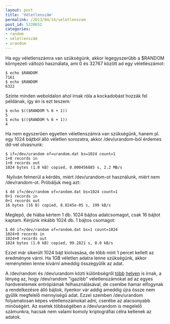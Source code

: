 ```yaml
---
layout: post
title: 'Véletlenszám'
permalink: /2013/04/14/veletlenszam
post_id: 5220652
categories: 
- random
- véletlenszám
- urandom
---
```


Ha egy véletlenszámra van szükségünk, akkor legegyszerűbb a $RANDOM környezeti változó használata, ami 0 és 32767 között ad egy véletleszámot:

```
$ echo $RANDOM
7161
$ echo $RANDOM
6322
```

Szinte minden weboldalon ahol írnak róla a kockadobást hozzák fel példának, így én is ezt teszem:

```
$ echo $(($RANDOM % 6 + 1))
5
$ echo $(($RANDOM % 6 + 1))
4
```

Ha nem egyszerűen egyetlen véletlenszámra van szükségünk, hanem pl. egy 1024 bájtból álló véletlen sorozatra, akkor /dev/urandom-ból érdemes dd-vel olvasnunk:

```
$ if=/dev/urandom of=urandom.dat bs=1024 count=1
1+0 records in
1+0 records out
1024 bytes (1.0 kB) copied, 0.000456885 s, 2.2 MB/s
```

 Nyilván felmerül a kérdés, miért /dev/urandom-ot használunk, miért nem /dev/random-ot. Próbáljuk meg azt:

```
$ dd if=/dev/random of=random.dat bs=1024 count=1
0+1 records in
0+1 records out
16 bytes (16 B) copied, 8.0245e-05 s, 199 kB/s
```

Meglepő, de hiába kértem 1 db. 1024 bájtos adatcsomagot, csak 16 bájtot kaptam. Kérjünk inkább 1024 db. 1 bájtos csomagot:

```
$ dd if=/dev/random of=random.dat bs=1 count=1024
1024+0 records in
1024+0 records out
1024 bytes (1.0 kB) copied, 99.2821 s, 0.0 kB/s
```

Ezzel már sikerült 1024 bájt kiolvasása, de több mint 1 percet kellett az eredményre várni. Ha 1GB véletlen adatra lenne szükségünk, akkor reménytelen lenne kivárni ameddig összegyűlik az adat.

A /dev/random és /dev/urandom közti különbségről 
[több](http://en.wikipedia.org/wiki//dev/random) 
[helyen](http://stackoverflow.com/q/5635277/21348) is írnak, a lényeg az, hogy /dev/random "igazibb" véletlenszámokat ad az egyes hardverelemek entrópiáinak felhasználásával, de cserébe hamar elfogynak a rendelkezésre álló bájtok, ilyenkor vár addig ameddig újra össze nem gyűlik megfelelő mennyiségű adat. Ezzel szemben /dev/urandom folyamatosan képes véletlenszámokat adni, cserébe az alacsonyabb minőségért. Az esetek többségében a /dev/urandom is megelelő számunkra, hacsak nem valami komoly kriptográfiai célra kellenek az adatok.